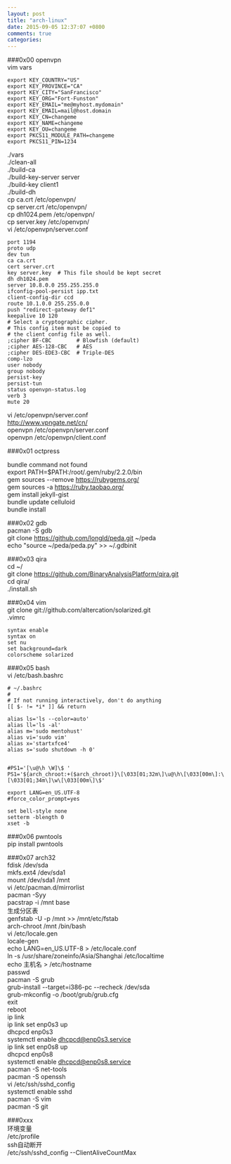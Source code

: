 ```yaml
---  
layout: post  
title: "arch-linux"  
date: 2015-09-05 12:37:07 +0800  
comments: true  
categories:   
---  
```

  
###0x00  openvpn  
vim vars    

	export KEY_COUNTRY="US"  
	export KEY_PROVINCE="CA"  
	export KEY_CITY="SanFrancisco"  
	export KEY_ORG="Fort-Funston"  
	export KEY_EMAIL="me@myhost.mydomain"  
	export KEY_EMAIL=mail@host.domain  
	export KEY_CN=changeme  
	export KEY_NAME=changeme  
	export KEY_OU=changeme  
	export PKCS11_MODULE_PATH=changeme  
	export PKCS11_PIN=1234  

./vars  
./clean-all  
./build-ca    
./build-key-server server  
./build-key client1  
./build-dh  
cp ca.crt /etc/openvpn/  
cp server.crt /etc/openvpn/  
cp dh1024.pem /etc/openvpn/  
cp server.key /etc/openvpn/  
vi /etc/openvpn/server.conf   

	port 1194  
	proto udp  
	dev tun  
	ca ca.crt  
	cert server.crt  
	key server.key  # This file should be kept secret  
	dh dh1024.pem  
	server 10.8.0.0 255.255.255.0  
	ifconfig-pool-persist ipp.txt  
	client-config-dir ccd  
	route 10.1.0.0 255.255.0.0  
	push "redirect-gateway def1"  
	keepalive 10 120  
	# Select a cryptographic cipher.  
	# This config item must be copied to  
	# the client config file as well.  
	;cipher BF-CBC        # Blowfish (default)  
	;cipher AES-128-CBC   # AES  
	;cipher DES-EDE3-CBC  # Triple-DES  
	comp-lzo  
	user nobody  
	group nobody  
	persist-key  
	persist-tun  
	status openvpn-status.log  
	verb 3  
	mute 20  
  
vi /etc/openvpn/server.conf   
	http://www.vpngate.net/cn/  
openvpn /etc/openvpn/server.conf  
openvpn /etc/openvpn/client.conf  
  
###0x01 octpress  
  
bundle command not found  
export PATH=$PATH:/root/.gem/ruby/2.2.0/bin  
gem sources --remove https://rubygems.org/  
gem sources -a https://ruby.taobao.org/  
gem install jekyll-gist    
bundle update celluloid  
bundle install  
  
###0x02 gdb  
pacman -S gdb  
git clone https://github.com/longld/peda.git ~/peda  
echo "source ~/peda/peda.py" >> ~/.gdbinit  
  
###0x03 qira  
cd ~/  
git clone https://github.com/BinaryAnalysisPlatform/qira.git  
cd qira/  
./install.sh  
  
###0x04 vim  
git clone git://github.com/altercation/solarized.git  
.vimrc  

	syntax enable  
	syntax on  
	set nu  
	set background=dark  
	colorscheme solarized  
  
###0x05 bash  
vi /etc/bash.bashrc  
  
	# ~/.bashrc  
	#  
	# If not running interactively, don't do anything  
	[[ $- != *i* ]] && return  

	alias ls='ls --color=auto'  
	alias ll='ls -al'  
	alias m='sudo mentohust'  
	alias vi='sudo vim'  
	alias x='startxfce4'  
	alias s='sudo shutdown -h 0'  


	#PS1='[\u@\h \W]\$ '  
	PS1='${arch_chroot:+($arch_chroot)}\[\033[01;32m\]\u@\h\[\033[00m\]:\[\033[01;34m\]\w\[\033[00m\]\$'  

	export LANG=en_US.UTF-8  
	#force_color_prompt=yes  

	set bell-style none  
	setterm -blength 0  
	xset -b  
  
  
  
###0x06 pwntools  
pip install pwntools  
  
###0x07 arch32  
fdisk /dev/sda  
mkfs.ext4 /dev/sda1  
mount /dev/sda1 /mnt   
vi /etc/pacman.d/mirrorlist  
pacman -Syy  
pacstrap -i /mnt base  
生成分区表  
genfstab -U -p /mnt >> /mnt/etc/fstab   
arch-chroot /mnt /bin/bash  
vi /etc/locale.gen  
locale-gen  
echo LANG=en_US.UTF-8 > /etc/locale.conf  
ln -s /usr/share/zoneinfo/Asia/Shanghai /etc/localtime  
echo 主机名 > /etc/hostname   
passwd  
pacman -S grub    
grub-install --target=i386-pc --recheck /dev/sda  
grub-mkconfig -o /boot/grub/grub.cfg  
exit  
reboot  
ip link  
ip link set enp0s3 up  
dhcpcd enp0s3  
systemctl enable dhcpcd@enp0s3.service  
ip link set enp0s8 up  
dhcpcd enp0s8  
systemctl enable dhcpcd@enp0s8.service  
pacman -S net-tools  
pacman -S openssh  
vi /etc/ssh/sshd_config  
systemctl enable sshd  
pacman -S vim  
pacman -S git  
  
  
  
  
###0xxx  
环境变量  
/etc/profile  
ssh自动断开  
/etc/ssh/sshd_config  --ClientAliveCountMax  
  
